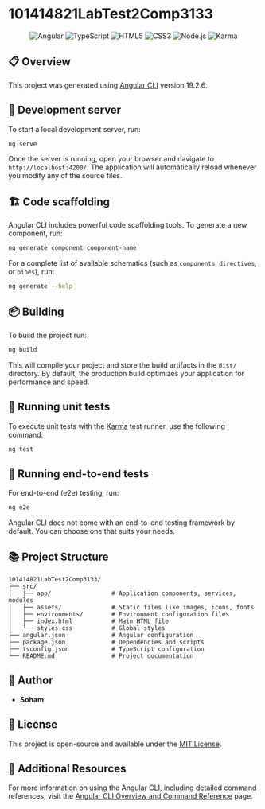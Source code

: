# 101414821LabTest2Comp3133

<div align="center">
  <img src="https://img.shields.io/badge/angular-%23DD0031.svg?style=for-the-badge&logo=angular&logoColor=white" alt="Angular"/>
  <img src="https://img.shields.io/badge/typescript-%23007ACC.svg?style=for-the-badge&logo=typescript&logoColor=white" alt="TypeScript"/>
  <img src="https://img.shields.io/badge/html5-%23E34F26.svg?style=for-the-badge&logo=html5&logoColor=white" alt="HTML5"/>
  <img src="https://img.shields.io/badge/css3-%231572B6.svg?style=for-the-badge&logo=css3&logoColor=white" alt="CSS3"/>
  <img src="https://img.shields.io/badge/node.js-6DA55F?style=for-the-badge&logo=node.js&logoColor=white" alt="Node.js"/>
  <img src="https://img.shields.io/badge/karma-%23e05d44.svg?style=for-the-badge&logo=karma&logoColor=white" alt="Karma"/>
</div>

## 📋 Overview

This project was generated using [Angular CLI](https://github.com/angular/angular-cli) version 19.2.6.

## 🚀 Development server

To start a local development server, run:

```bash
ng serve
```

Once the server is running, open your browser and navigate to `http://localhost:4200/`. The application will automatically reload whenever you modify any of the source files.

## 🏗️ Code scaffolding

Angular CLI includes powerful code scaffolding tools. To generate a new component, run:

```bash
ng generate component component-name
```

For a complete list of available schematics (such as `components`, `directives`, or `pipes`), run:

```bash
ng generate --help
```

## 📦 Building

To build the project run:

```bash
ng build
```

This will compile your project and store the build artifacts in the `dist/` directory. By default, the production build optimizes your application for performance and speed.

## 🧪 Running unit tests

To execute unit tests with the [Karma](https://karma-runner.github.io) test runner, use the following command:

```bash
ng test
```

## 🔄 Running end-to-end tests

For end-to-end (e2e) testing, run:

```bash
ng e2e
```

Angular CLI does not come with an end-to-end testing framework by default. You can choose one that suits your needs.

## 📚 Project Structure

```
101414821LabTest2Comp3133/
├── src/
│   ├── app/                 # Application components, services, modules
│   ├── assets/              # Static files like images, icons, fonts
│   ├── environments/        # Environment configuration files
│   ├── index.html           # Main HTML file
│   └── styles.css           # Global styles
├── angular.json             # Angular configuration
├── package.json             # Dependencies and scripts
├── tsconfig.json            # TypeScript configuration
└── README.md                # Project documentation
```

## 👤 Author

- **Soham**

## 📝 License

This project is open-source and available under the [MIT License](LICENSE).

## 🔗 Additional Resources

For more information on using the Angular CLI, including detailed command references, visit the [Angular CLI Overview and Command Reference](https://angular.dev/tools/cli) page.
